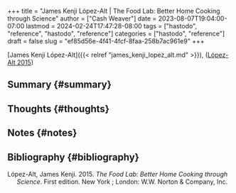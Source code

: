 +++
title = "James Kenji López-Alt | The Food Lab: Better Home Cooking through Science"
author = ["Cash Weaver"]
date = 2023-08-07T19:04:00-07:00
lastmod = 2024-02-24T17:47:28-08:00
tags = ["hastodo", "reference", "hastodo", "reference"]
categories = ["hastodo", "reference"]
draft = false
slug = "ef85d56e-4f41-4fcf-8faa-258b7ac961e9"
+++

[James Kenji López-Alt]({{< relref "james_kenji_lopez_alt.md" >}}), (<a href="#citeproc_bib_item_1">López-Alt 2015</a>)


## Summary {#summary}


## Thoughts {#thoughts}


## Notes {#notes}


## Bibliography {#bibliography}

<style>.csl-entry{text-indent: -1.5em; margin-left: 1.5em;}</style><div class="csl-bib-body">
  <div class="csl-entry"><a id="citeproc_bib_item_1"></a>López-Alt, James Kenji. 2015. <i>The Food Lab: Better Home Cooking through Science</i>. First edition. New York ; London: W.W. Norton &#38; Company, Inc.</div>
</div>

